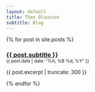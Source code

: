 ```yaml
---
layout: default
title: Theo Olausson
subtitle: Blog
---
```

{% for post in site.posts %}
<h3 style="padding-bottom: 0px; margin-bottom: 0px;"><a href="{{ post.url }}">{{ post.subtitle }}</a></h3>
<small style="padding-top: 0px; margin-top: 0px;"> {{ post.date | date: "%A, %B %d, %Y" }} </small>
<p> {{ post.excerpt | truncate: 300 }} </p>
{% endfor %}
